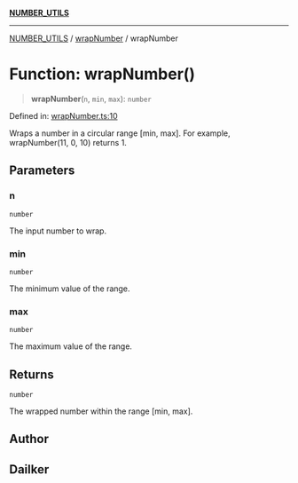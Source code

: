 [**NUMBER_UTILS**](../../README.md)

***

[NUMBER_UTILS](../../README.md) / [wrapNumber](../README.md) / wrapNumber

# Function: wrapNumber()

> **wrapNumber**(`n`, `min`, `max`): `number`

Defined in: [wrapNumber.ts:10](https://github.com/dailker/everyutil/blob/2c6c8c707de5d4a5d228d272d2d21855929838e2/src/number/wrapNumber.ts#L10)

Wraps a number in a circular range [min, max].
For example, wrapNumber(11, 0, 10) returns 1.

## Parameters

### n

`number`

The input number to wrap.

### min

`number`

The minimum value of the range.

### max

`number`

The maximum value of the range.

## Returns

`number`

The wrapped number within the range [min, max].

## Author

## Dailker

